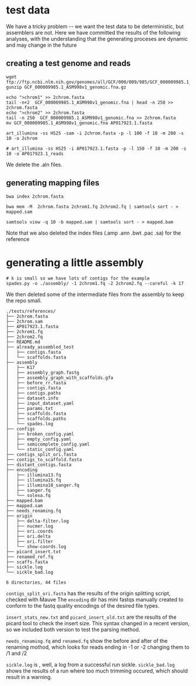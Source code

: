 # test data
We have a tricky problem --  we want the test data to be deterministic, but assemblers are not.  Here we have committed the results of the following analyses, with the understanding that the generating proceses are dynamic and may change in the future

## creating a test genome and reads
```
wget ftp://ftp.ncbi.nlm.nih.gov/genomes/all/GCF/000/009/985/GCF_000009985.1_ASM998v1/GCF_000009985.1_ASM998v1_genomic.fna.gz
gunzip GCF_000009985.1_ASM998v1_genomic.fna.gz

echo ">chrom1" >> 2chrom.fasta
tail -n+2  GCF_000009985.1_ASM998v1_genomic.fna | head -n 250 >> 2chrom.fasta
echo ">chrom2" >> 2chrom.fasta
tail -n 250  GCF_000009985.1_ASM998v1_genomic.fna >> 2chrom.fasta
mv GCF_000009985.1_ASM998v1_genomic.fna AP017923.1.fasta

art_illumina -ss HS25 -sam -i 2chrom.fasta -p -l 100 -f 10 -m 200 -s 10 -o 2chrom

# art_illumina -ss HS25 -i AP017923.1.fasta -p -l 150 -f 10 -m 200 -s 10 -o AP017923.1_reads
```

We delete the .aln files.
## generating mapping files
```
bwa index 2chrom.fasta

bwa mem -M  2chrom.fasta 2chrom1.fq 2chrom2.fq | samtools sort - > mapped.sam

samtools view -q 10 -b mapped.sam | samtools sort - > mapped.bam
```

Note that we also deleted the index files (.amp .ann .bwt .pac .sa) for the reference
# generating a little assembly
```
# k is small so we have lots of contigs for the example
spades.py -o ./assembly/ -1 2chrom1.fq -2 2chrom2.fq --careful -k 17
```
We then deleted some of the intermediate files from the assembly to keep the repo small.

```
./tests/references/
├── 2chrom.fasta
├── 2chrom.sam
├── AP017923.1.fasta
├── 2chrom1.fq
├── 2chrom2.fq
├── README.md
├── already_assembled_test
│   ├── contigs.fasta
│   └── scaffolds.fasta
├── assembly
│   ├── K17
│   ├── assembly_graph.fastg
│   ├── assembly_graph_with_scaffolds.gfa
│   ├── before_rr.fasta
│   ├── contigs.fasta
│   ├── contigs.paths
│   ├── dataset.info
│   ├── input_dataset.yaml
│   ├── params.txt
│   ├── scaffolds.fasta
│   ├── scaffolds.paths
│   └── spades.log
├── configs
│   ├── broken_config.yaml
│   ├── empty_config.yaml
│   ├── semicomplete_config.yaml
│   └── static_config.yaml
├── contigs_split_ori.fasta
├── contigs_to_scaffold.fasta
├── distant_contigs.fasta
├── encoding
│   ├── illumina13.fq
│   ├── illumina15.fq
│   ├── illumina18_sanger.fq
│   ├── sanger.fq
│   └── solexa.fq
├── mapped.bam
├── mapped.sam
├── needs_renaming.fq
├── origin
│   ├── delta-filter.log
│   ├── nucmer.log
│   ├── ori.coords
│   ├── ori.delta
│   ├── ori.filter
│   └── show-coords.log
├── picard_insert.txt
├── renamed_ref.fq
├── scaffs.fasta
├── sickle.log
└── sickle_bad.log

6 directories, 44 files
```
`contigs_split_ori.fasta` has the results of the origin splitting script, checked with Mauve
The `encoding` dir has mini fastqs manually created to conform to the fastq quality encodings of the desired file types.

`insert_stats_new.txt` and `picard_insert_old.txt` are the results of the picard tool to check the insert size.  This syntax changed in a recent version, so we included both version to test the parsing method.

`needs_renaming.fq` and `renamed.fq` show the before and after of the renaming mothod, which looks for reads ending in -1 or -2 changing them to /1 and /2

`sickle.log` is , well, a log from a successful run sickle. `sickle_bad.log` shows the results of a run where too much trimming occured, which should result in a warning.
